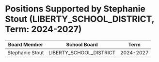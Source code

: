 # Positions Supported by Stephanie Stout (LIBERTY_SCHOOL_DISTRICT, Term: 2024-2027)

| Board Member | School Board | Term |
|--------------|--------------|------|
| Stephanie Stout | LIBERTY_SCHOOL_DISTRICT | 2024-2027 |

